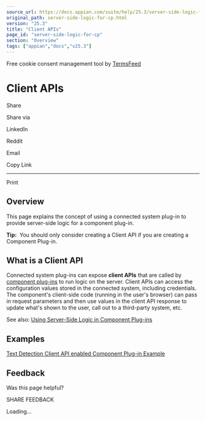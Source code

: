 ```yaml
---
source_url: https://docs.appian.com/suite/help/25.3/server-side-logic-for-cp.html
original_path: server-side-logic-for-cp.html
version: "25.3"
title: "Client APIs"
page_id: "server-side-logic-for-cp"
section: "Overview"
tags: ["appian","docs","v25.3"]
---
```



Free cookie consent management tool by [TermsFeed](https://www.termsfeed.com/)

# Client APIs

Share

Share via

LinkedIn

Reddit

Email

Copy Link

* * *

Print

## Overview

This page explains the concept of using a connected system plug-in to provide server-side logic for a component plug-in.

**Tip:**  You should only consider creating a Client API if you are creating a Component Plug-in.

## What is a Client API

Connected system plug-ins can expose **client APIs** that are called by [component plug-ins](component-plugins.html) to run logic on the server. Client APIs can access the configuration values stored in the connected system, including credentials. The component's client-side code (running in the user's browser) can pass in request parameters and then use values in the client API response to update what's shown to the user, call out to a third-party system, etc.

See also: [Using Server-Side Logic in Component Plug-ins](component-design.html#using-server-side-logic)

## Examples

[Text Detection Client API enabled Component Plug-in Example](https://github.com/appian/integration-sdk-examples)

## Feedback

Was this page helpful?

SHARE FEEDBACK

Loading...